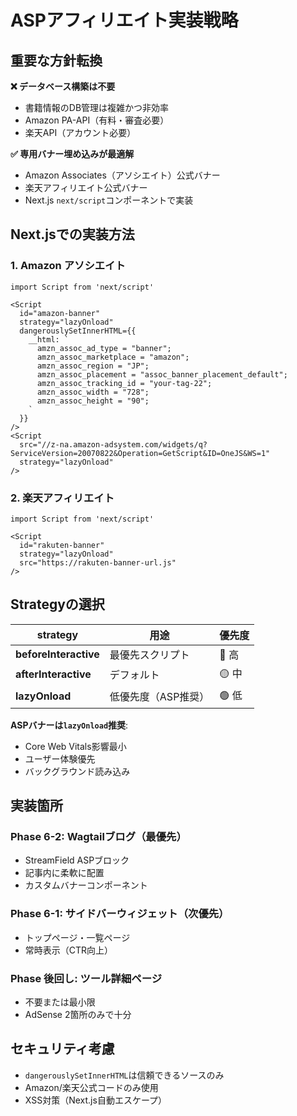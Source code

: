 # ASPアフィリエイト実装戦略

## 重要な方針転換

**❌ データベース構築は不要**
- 書籍情報のDB管理は複雑かつ非効率
- Amazon PA-API（有料・審査必要）
- 楽天API（アカウント必要）

**✅ 専用バナー埋め込みが最適解**
- Amazon Associates（アソシエイト）公式バナー
- 楽天アフィリエイト公式バナー
- Next.js `next/script`コンポーネントで実装

## Next.jsでの実装方法

### 1. Amazon アソシエイト

```tsx
import Script from 'next/script'

<Script
  id="amazon-banner"
  strategy="lazyOnload"
  dangerouslySetInnerHTML={{
    __html: `
      amzn_assoc_ad_type = "banner";
      amzn_assoc_marketplace = "amazon";
      amzn_assoc_region = "JP";
      amzn_assoc_placement = "assoc_banner_placement_default";
      amzn_assoc_tracking_id = "your-tag-22";
      amzn_assoc_width = "728";
      amzn_assoc_height = "90";
    `
  }}
/>
<Script 
  src="//z-na.amazon-adsystem.com/widgets/q?ServiceVersion=20070822&Operation=GetScript&ID=OneJS&WS=1"
  strategy="lazyOnload"
/>
```

### 2. 楽天アフィリエイト

```tsx
import Script from 'next/script'

<Script
  id="rakuten-banner"
  strategy="lazyOnload"
  src="https://rakuten-banner-url.js"
/>
```

## Strategyの選択

| strategy | 用途 | 優先度 |
|----------|------|--------|
| **beforeInteractive** | 最優先スクリプト | 🔴 高 |
| **afterInteractive** | デフォルト | 🟡 中 |
| **lazyOnload** | 低優先度（ASP推奨） | 🟢 低 |

**ASPバナーは`lazyOnload`推奨**:
- Core Web Vitals影響最小
- ユーザー体験優先
- バックグラウンド読み込み

## 実装箇所

### Phase 6-2: Wagtailブログ（最優先）
- StreamField ASPブロック
- 記事内に柔軟に配置
- カスタムバナーコンポーネント

### Phase 6-1: サイドバーウィジェット（次優先）
- トップページ・一覧ページ
- 常時表示（CTR向上）

### Phase 後回し: ツール詳細ページ
- 不要または最小限
- AdSense 2箇所のみで十分

## セキュリティ考慮

- `dangerouslySetInnerHTML`は信頼できるソースのみ
- Amazon/楽天公式コードのみ使用
- XSS対策（Next.js自動エスケープ）
